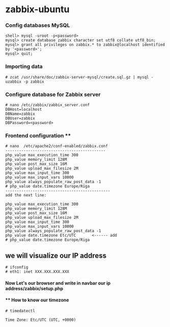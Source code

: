 # zabbix-ubuntu

### Config databases MySQL

```
shell> mysql -uroot -p<password>
mysql> create database zabbix character set utf8 collate utf8_bin;
mysql> grant all privileges on zabbix.* to zabbix@localhost identified by '<password>';
mysql> quit;

```

### Importing data

```
# zcat /usr/share/doc/zabbix-server-mysql/create.sql.gz | mysql -uzabbix -p zabbix

```

### Configure database for Zabbix server
```
# nano /etc/zabbix/zabbix_server.conf
DBHost=localhost
DBName=zabbix
DBUser=zabbix
DBPassword=<password>
```
### Frontend configuration **
```
# nano  /etc/apache2/conf-enabled/zabbix.conf
--------------------------------------------
php_value max_execution_time 300
php_value memory_limit 128M
php_value post_max_size 16M
php_value upload_max_filesize 2M
php_value max_input_time 300
php_value max_input_vars 10000
php_value always_populate_raw_post_data -1
# php_value date.timezone Europe/Riga
----------------------------------------------
add the next line:

php_value max_execution_time 300
php_value memory_limit 128M
php_value post_max_size 16M
php_value upload_max_filesize 2M
php_value max_input_time 300
php_value max_input_vars 10000
php_value always_populate_raw_post_data -1
php_value date.timezone Etc/UTC       <------ add
# php_value date.timezone Europe/Riga
```



## we will visualize our IP address
```
# ifconfig
# eth1: inet XXX.XXX.XXX.XXX
```
#### Now Let's our browser and write in navbar our ip address/zabbix/setup.php

#### ** How to know our timezone

```
# timedatectl

Time Zone: Etc/UTC (UTC, +0000)
```
